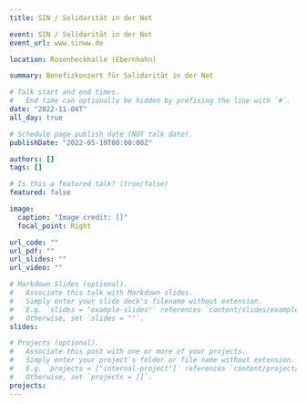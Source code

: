 ```yaml
---
title: SIN / Solidarität in der Not

event: SIN / Solidarität in der Not
event_url: www.sinww.de

location: Rosenheckhalle (Ebernhahn)

summary: Benefizkonzert für Solidarität in der Not

# Talk start and end times.
#   End time can optionally be hidden by prefixing the line with `#`.
date: "2022-11-04T"
all_day: true

# Schedule page publish date (NOT talk date).
publishDate: "2022-05-19T00:00:00Z"

authors: []
tags: []

# Is this a featured talk? (true/false)
featured: false

image:
  caption: "Image credit: []"
  focal_point: Right

url_code: ""
url_pdf: ""
url_slides: ""
url_video: ""

# Markdown Slides (optional).
#   Associate this talk with Markdown slides.
#   Simply enter your slide deck's filename without extension.
#   E.g. `slides = "example-slides"` references `content/slides/example-slides.md`.
#   Otherwise, set `slides = ""`.
slides:

# Projects (optional).
#   Associate this post with one or more of your projects.
#   Simply enter your project's folder or file name without extension.
#   E.g. `projects = ["internal-project"]` references `content/project/deep-learning/index.md`.
#   Otherwise, set `projects = []`.
projects:
---
```

